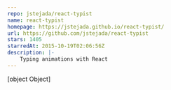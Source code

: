 ```yaml
---
repo: jstejada/react-typist
name: react-typist
homepage: https://jstejada.github.io/react-typist/
url: https://github.com/jstejada/react-typist
stars: 1405
starredAt: 2015-10-19T02:06:56Z
description: |-
    Typing animations with React
---
```


[object Object]
